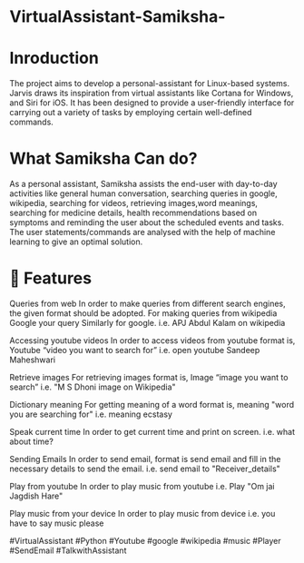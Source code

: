 # VirtualAssistant-Samiksha-

# Inroduction
The project aims to develop a personal-assistant for Linux-based systems. Jarvis draws its inspiration from virtual assistants like Cortana for Windows, and Siri for iOS. It has been designed to provide a user-friendly interface for carrying out a variety of tasks by employing certain well-defined commands.

# What Samiksha Can do?
As a personal assistant, Samiksha assists the end-user with day-to-day activities like general human conversation, searching queries in google, wikipedia, searching for videos, retrieving images,word meanings, searching for medicine details, health recommendations based on symptoms and reminding the user about the scheduled events and tasks. The user statements/commands are analysed with the help of machine learning to give an optimal solution.

# 🚀 Features
Queries from web
In order to make queries from different search engines, the given format should be adopted. For making queries from wikipedia Google your query
Similarly for google.
i.e.  APJ Abdul Kalam on wikipedia

Accessing youtube videos
In order to access videos from youtube format is,
Youtube “video you want to search for”
i.e.  open youtube Sandeep Maheshwari

Retrieve images
For retrieving images format is,
Image “image you want to search”
i.e. "M S Dhoni image on Wikipedia"

Dictionary meaning
For getting meaning of a word format is,
meaning "word you are searching for"
i.e. meaning ecstasy

Speak current time
In order to get current time
and print on screen.
i.e. what about time?

Sending Emails
In order to send email, format is
send email
and fill in the necessary details to send the email.
i.e. send email to "Receiver_details"

Play from youtube
In order to play music  from youtube
i.e. Play "Om jai Jagdish Hare" 

Play music from your device
In order to play music from device
i.e. you have to say music please
 
#VirtualAssistant #Python #Youtube #google #wikipedia #music #Player #SendEmail #TalkwithAssistant
